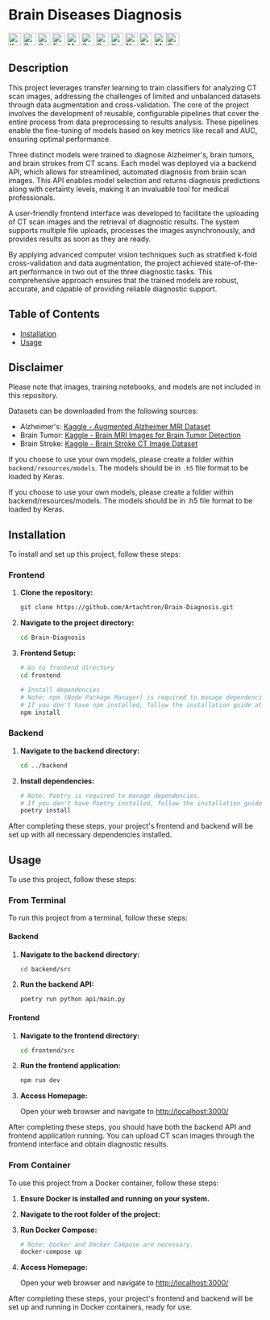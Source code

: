 # Brain Diseases Diagnosis

<img src="https://cdn.jsdelivr.net/gh/devicons/devicon@latest/icons/keras/keras-original.svg" title="Keras" width="25" /> <img src="https://cdn.jsdelivr.net/gh/devicons/devicon@latest/icons/pytorch/pytorch-original.svg" title="PyTorch" width="25" /> <img src="https://cdn.jsdelivr.net/gh/devicons/devicon@latest/icons/scikitlearn/scikitlearn-original.svg" title="Scikit-learn" width="25" /> <img src="https://cdn.jsdelivr.net/gh/devicons/devicon@latest/icons/fastapi/fastapi-original.svg" title="FastAPI" width="25" /> <img src="https://cdn.jsdelivr.net/gh/devicons/devicon@latest/icons/matplotlib/matplotlib-original.svg" title="Matplotlib" width="25" /> <img src="https://seaborn.pydata.org/_images/logo-mark-lightbg.svg" title="Seaborn" width="25" /> <img src="https://cdn.jsdelivr.net/gh/devicons/devicon@latest/icons/pandas/pandas-original.svg" title="Pandas" width="25" /> <img src="https://raw.githubusercontent.com/xarray-contrib/xarray.dev/main/public/Xarray-assets/Icon/Xarray_Icon_Final.png" title="Xarray" width="25" /> <img src="https://cdn.jsdelivr.net/gh/devicons/devicon@latest/icons/nextjs/nextjs-original.svg" title="Next.js" width="25" /> <img src="https://cdn.jsdelivr.net/gh/devicons/devicon@latest/icons/react/react-original.svg" title="React" width="25" /> <img src="https://cdn.jsdelivr.net/gh/devicons/devicon@latest/icons/materialui/materialui-original.svg" title="Material-UI" width="25" /><img src="https://cdn.jsdelivr.net/gh/devicons/devicon@latest/icons/docker/docker-original.svg" title="Docker" width="25" />

## Description

This project leverages transfer learning to train classifiers for analyzing CT scan images, addressing the challenges of limited and unbalanced datasets through data augmentation and cross-validation. The core of the project involves the development of reusable, configurable pipelines that cover the entire process from data preprocessing to results analysis. These pipelines enable the fine-tuning of models based on key metrics like recall and AUC, ensuring optimal performance.

Three distinct models were trained to diagnose Alzheimer's, brain tumors, and brain strokes from CT scans. Each model was deployed via a backend API, which allows for streamlined, automated diagnosis from brain scan images. This API enables model selection and returns diagnosis predictions along with certainty levels, making it an invaluable tool for medical professionals.

A user-friendly frontend interface was developed to facilitate the uploading of CT scan images and the retrieval of diagnostic results. The system supports multiple file uploads, processes the images asynchronously, and provides results as soon as they are ready.

By applying advanced computer vision techniques such as stratified k-fold cross-validation and data augmentation, the project achieved state-of-the-art performance in two out of the three diagnostic tasks. This comprehensive approach ensures that the trained models are robust, accurate, and capable of providing reliable diagnostic support.

## Table of Contents
- [Installation](#installation)
- [Usage](#usage)
  
## Disclaimer

Please note that images, training notebooks, and models are not included in this repository.

Datasets can be downloaded from the following sources:
- Alzheimer's: [Kaggle - Augmented Alzheimer MRI Dataset](https://www.kaggle.com/datasets/uraninjo/augmented-alzheimer-mri-dataset)
- Brain Tumor: [Kaggle - Brain MRI Images for Brain Tumor Detection](https://www.kaggle.com/datasets/navoneel/brain-mri-images-for-brain-tumor-detection)
- Brain Stroke: [Kaggle - Brain Stroke CT Image Dataset](https://www.kaggle.com/datasets/afridirahman/brain-stroke-ct-image-dataset)

If you choose to use your own models, please create a folder within `backend/resources/models`. The models should be in `.h5` file format to be loaded by Keras.


If you choose to use your own models, please create a folder within backend/resources/models. The models should be in .h5 file format to be loaded by Keras.

## Installation

To install and set up this project, follow these steps:

### Frontend

1. **Clone the repository:**

    ```bash
    git clone https://github.com/Artachtron/Brain-Diagnosis.git
    ```

2. **Navigate to the project directory:**

    ```bash
    cd Brain-Diagnosis
    ```

3. **Frontend Setup:**

    ```bash
    # Go to frontend directory
    cd frontend
    
    # Install dependencies
    # Note: npm (Node Package Manager) is required to manage dependencies. 
    # If you don't have npm installed, follow the installation guide at https://docs.npmjs.com/downloading-and-installing-node-js-and-npm
    npm install
    ```

### Backend

1. **Navigate to the backend directory:**

    ```bash
    cd ../backend
    ```

2. **Install dependencies:**

    ```bash
    # Note: Poetry is required to manage dependencies. 
    # If you don't have Poetry installed, follow the installation guide at https://python-poetry.org/docs/#installation
    poetry install
    ```

After completing these steps, your project's frontend and backend will be set up with all necessary dependencies installed.

## Usage

To use this project, follow these steps:

### From Terminal
To run this project from a terminal, follow these steps:

#### Backend

1. **Navigate to the backend directory:**

    ```bash
    cd backend/src
    ```

2. **Run the backend API:**

    ```bash
    poetry run python api/main.py
    ```

#### Frontend

1. **Navigate to the frontend directory:**

    ```bash
    cd frontend/src
    ```

2. **Run the frontend application:**

    ```bash
    npm run dev
    ```

3. **Access Homepage:**

   Open your web browser and navigate to [http://localhost:3000/](http://localhost:3000/)


After completing these steps, you should have both the backend API and frontend application running. You can upload CT scan images through the frontend interface and obtain diagnostic results.

### From Container
To use this project from a Docker container, follow these steps:

1. **Ensure Docker is installed and running on your system.**

2. **Navigate to the root folder of the project:**

3. **Run Docker Compose:**

    ```bash
    # Note: Docker and Docker Compose are necessary.
    docker-compose up
    ```
4. **Access Homepage:**

   Open your web browser and navigate to [http://localhost:3000/](http://localhost:3000/)

After completing these steps, your project's frontend and backend will be set up and running in Docker containers, ready for use.
